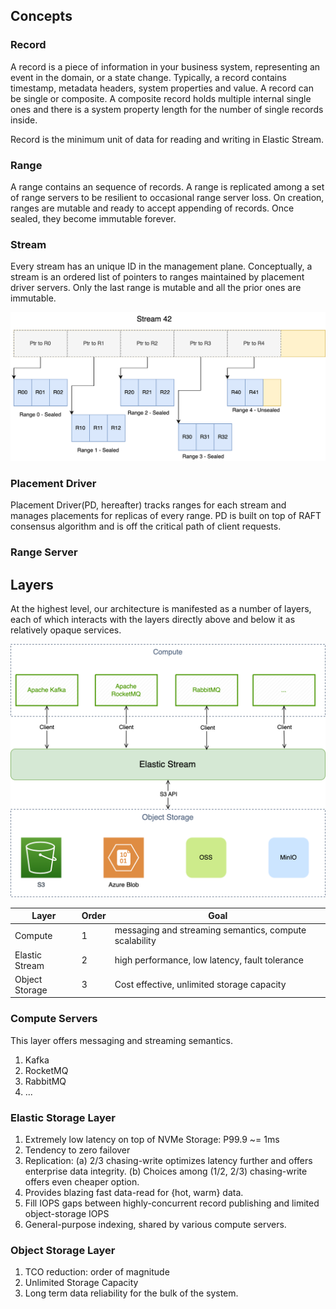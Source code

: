 ## Concepts

### Record
A record is a piece of information in your business system, representing an event in the domain, or a state change. Typically, a record contains timestamp, metadata headers, system properties and value. A record can be single or composite. A composite record holds multiple internal single ones and there is a system property length for the number of single records inside.

Record is the minimum unit of data for reading and writing in Elastic Stream.

### Range
A range contains an sequence of records. A range is replicated among a set of range servers to be resilient to occasional range server loss. On creation, ranges are mutable and ready to accept appending of records. Once sealed, they become immutable forever.

### Stream
Every stream has an unique ID in the management plane. Conceptually, a stream is an ordered list of pointers to ranges maintained by placement driver servers. Only the last range is mutable and all the prior ones are immutable.

![Stream](../images/stream.arch.png)


### Placement Driver

Placement Driver(PD, hereafter) tracks ranges for each stream and manages placements for replicas of every range. PD is built on top of RAFT consensus algorithm and is off the critical path of client requests.

### Range Server


## Layers
At the highest level, our architecture is manifested as a number of layers, each of which interacts with the layers directly above and below it as relatively opaque services.

![Layers](../images/layer.arch.png)

| Layer  | Order  | Goal  |
|---|---|---|
| Compute  | 1  | messaging and streaming semantics, compute scalability |
|  Elastic Stream |  2 | high performance, low latency, fault tolerance  |
|  Object Storage |  3 | Cost effective, unlimited storage capacity |

### Compute Servers
This layer offers messaging and streaming semantics.
1. Kafka
2. RocketMQ
3. RabbitMQ
4. ...

### Elastic Storage Layer
1. Extremely low latency on top of NVMe Storage: P99.9 ~= 1ms
2. Tendency to zero failover
3. Replication:
   (a) 2/3 chasing-write optimizes latency further and offers enterprise data integrity.
   (b) Choices among (1/2, 2/3) chasing-write offers even cheaper option.
4. Provides blazing fast data-read for {hot, warm} data.
5. Fill IOPS gaps between highly-concurrent record publishing and limited object-storage IOPS
6. General-purpose indexing, shared by various compute servers.

### Object Storage Layer
1. TCO reduction: order of magnitude
2. Unlimited Storage Capacity
3. Long term data reliability for the bulk of the system.
